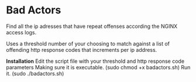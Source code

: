 # Bad Actors
Find all the ip adresses that have repeat offenses according the NGINX access logs.

Uses a threshold number of your choosing to match against a list of offending http response codes that increments per ip address.


<strong>Installation</strong>
Edit the script file with your threshold and http response code parameters
Making sure it is executable. (sudo chmod +x badactors.sh)
Run it. (sudo ./badactors.sh)
